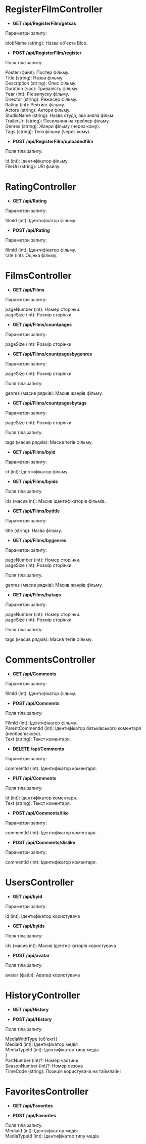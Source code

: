 # RegisterFilmController
- **GET /api/RegisterFilm/getsas**

Параметри запиту:

blobName (string): Назва об'єкта Blob.

- **POST /api/RegisterFilm/register**

Поля тіла запиту:

Poster (файл): Постер фільму.  
Title (string): Назва фільму.  
Description (string): Опис фільму.    
Duration (час): Тривалість фільму.  
Year (int): Рік випуску фільму.  
Director (string): Режисер фільму.  
Rating (int): Рейтинг фільму.  
Actors (string): Актори фільму.  
StudioName (string): Назва студії, яка зняла фільм.  
TrailerUri (string): Посилання на трейлер фільму.  
Genres (string): Жанри фільму (через кому).  
Tags (string): Теги фільму (через кому).  

- **POST /api/RegisterFilm/uploadedfilm**
  
Поля тіла запиту:

Id (int): Ідентифікатор фільму.  
FileUri (string): URI файлу.  

# RatingController
- **GET /api/Rating**
  
Параметри запиту:

filmId (int): Ідентифікатор фільму.

- **POST /api/Rating**
  
Параметри запиту:

filmId (int): Ідентифікатор фільму.  
rate (int): Оцінка фільму.  

# FilmsController
- **GET /api/Films**

Параметри запиту:

pageNumber (int): Номер сторінки.  
pageSize (int): Розмір сторінки.  

- **GET /api/Films/countpages**
  
Параметри запиту:

pageSize (int): Розмір сторінки.

- **GET /api/Films/countpagesbygenres**
  
Параметри запиту:

pageSize (int): Розмір сторінки.

Поля тіла запиту:

genres (масив рядків): Масив жанрів фільму.

- **GET /api/Films/countpagesbytags**
  
Параметри запиту:

pageSize (int): Розмір сторінки.

Поля тіла запиту:

tags (масив рядків): Масив тегів фільму.

- **GET /api/Films/byid**
  
Параметри запиту:

id (int): Ідентифікатор фільму.

- **GET /api/Films/byids**
  
Поля тіла запиту:

ids (масив int): Масив ідентифікаторів фільмів.

- **GET /api/Films/bytitle**

Параметри запиту:

title (string): Назва фільму.

- **GET /api/Films/bygenres**
  
Параметри запиту:

pageNumber (int): Номер сторінки.  
pageSize (int): Розмір сторінки.  

Поля тіла запиту:

genres (масив рядків): Масив жанрів фільму.

- **GET /api/Films/bytags**
  
Параметри запиту:

pageNumber (int): Номер сторінки.  
pageSize (int): Розмір сторінки.  

Поля тіла запиту:

tags (масив рядків): Масив тегів фільму.  

# CommentsController
- **GET /api/Comments**
  
Параметри запиту:

filmId (int): Ідентифікатор фільму.

- **POST /api/Comments**
  
Поля тіла запиту:

FilmId (int): Ідентифікатор фільму.  
ParentCommentId (int): Ідентифікатор батьківського коментаря (необов'язково).  
Text (string): Текст коментаря.  

- **DELETE /api/Comments**
  
Параметри запиту:

commentId (int): Ідентифікатор коментаря.

- **PUT /api/Comments**
  
Поля тіла запиту:

Id (int): Ідентифікатор коментаря.  
Text (string): Текст коментаря.  

- **POST /api/Comments/like**

Параметри запиту:

commentId (int): Ідентифікатор коментаря.

- **POST /api/Comments/dislike**
  
Параметри запиту:

commentId (int): Ідентифікатор коментаря.

# UsersController
- **GET /api/byid**

Параметри запиту:

id (int): Ідентифікатор користувача

- **GET /api/byids**

Поля тіла запиту:

ids (масив int): Масив Ідентифікаторів користувача

- **POST /api/avatar**

Поля тіла запиту:

avatar (файл): Аватар користувача

# HistoryController
- **GET /api/History**

- **POST /api/History**

Поля тіла запиту:

MediaWithType (об'єкт){  
MediaId (int): Ідентифікатор медія  
MediaTypeId (int): Ідентифікатор типу медіа  
}  
PartNumber (int)?: Номер частини  
SeasonNumber (int)?: Номер сезона  
TimeCode (string): Позиція користувача на таймлайні  

# FavoritesController
- **GET /api/Favorites**

- **POST /api/Favorites**

Поля тіла запиту:  
MediaId (int): Ідентифікатор медія  
MediaTypeId (int): Ідентифікатор типу медіа  

